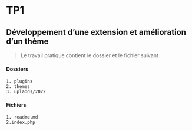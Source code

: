 # TP1

## Développement d’une extension et amélioration d’un thème



> Le travail pratique contient le dossier et le fichier suivant

#### Dossiers
    1. plugins
    2. themes
    3. uplaods/2022


#### Fichiers 
    1. readme.md
    2.index.php
